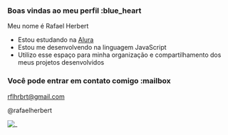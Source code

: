 ### Boas vindas ao meu perfil :blue_heart

Meu nome é Rafael Herbert

- Estou estudando na [Alura](https://www.alura.com.br)
- Estou me desenvolvendo na linguagem JavaScript
- Utilizo esse espaço para minha organização e compartilhamento dos meus projetos desenvolvidos

### Você pode entrar em contato comigo :mailbox

rflhrbrt@gmail.com

@rafaelherbert

![_](https://media.tenor.com/i7llTDaTPtUAAAAC/naruto.gif)
